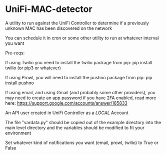 # UniFi-MAC-detector
A utility to run against the UniFi Controller to determine if a previously unknown MAC has been discovered on the network

You can schedule it in cron or some other utility to run at whatever interval you want

Pre-reqs:

If using Twilio you need to install the twilio package from pip: pip install twilio (or pip3 or whatever)

If using Prowl, you will need to install the pushno package from pip: pip install pushno

If using email, and using Gmail (and probably some other providers), you may need to create an app password if you have 2FA enabled, read more here: https://support.google.com/accounts/answer/185833

An API user created in UniFi Controller as a *LOCAL* Account

The file "vardata.py" should be copied out of the example directory into the main level directory and the variables should be modified to fit your environment

Set whatever kind of notifications you want (email, prowl, twilio) to True or False
